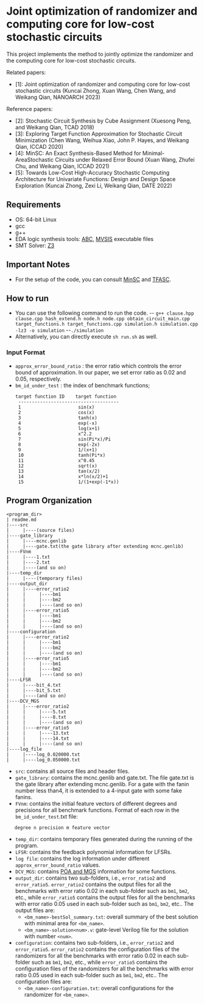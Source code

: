 # Joint optimization of randomizer and computing core for low-cost stochastic circuits

This project implements the method to jointly optimize the randomizer and the computing core for low-cost stochastic circuits.

Related papers:
- [1]: Joint optimization of randomizer and computing core for low-cost stochastic circuits (Kuncai Zhong, Xuan Wang, Chen Wang, and Weikang Qian, NANOARCH 2023)

Reference papers:
- [2]: Stochastic Circuit Synthesis by Cube Assignment (Xuesong Peng, and Weikang Qian, TCAD 2018)
- [3]: Exploring Target Function Approximation for Stochastic Circuit Minimization (Chen Wang, Weihua Xiao, John P. Hayes, and Weikang Qian, ICCAD 2020)
- [4]: MinSC: An Exact Synthesis-Based Method for Minimal-AreaStochastic Circuits under Relaxed Error Bound (Xuan Wang, Zhufei Chu, and Weikang Qian, ICCAD 2021)
- [5]: Towards Low-Cost High-Accuracy Stochastic Computing Architecture for Univariate Functions: Design and Design Space Exploration (Kuncai Zhong, Zexi Li, Weikang Qian, DATE 2022)

## Requirements

- OS: 64-bit Linux
- gcc
- g++
- EDA logic synthesis tools: [ABC](http://people.eecs.berkeley.edu/~alanmi/abc/), [MVSIS](https://github.com/sterin/mvsis) executable files
- SMT Solver: [Z3](https://github.com/Z3Prover/z3)

## Important Notes

- For the setup of the code, you can consult [MinSC](https://github.com/SJTU-ECTL/MinSC) and [TFASC](https://github.com/SJTU-ECTL/TFASC/tree/master/TFASC%20main%20program).

## How to run

- You can use the following command to run the code.
-- `g++ clause.hpp clause.cpp hash_extend.h node.h node.cpp obtain_circuit_main.cpp target_functions.h target_functions.cpp simulation.h simulation.cpp -lz3 -o simulation`
--`./simulation`
- Alternatively, you can directly execute  `sh run.sh` as well.
 

### Input Format
- `approx_error_bound_ratio` : the error ratio which controls the error bound of approximation. In our paper, we set error ratio as 0.02 and 0.05, respectively.
- `bm_id_under_test` : the index of benchmark functions;
   ```
   target function ID    target function
    -------------------------------------
    1                     sin(x)
    2                     cos(x)
    3                     tanh(x)
    4                     exp(-x)
    5                     log(x+1)
    6                     x^2.2
    7                     sin(Pi*x)/Pi
    8                     exp(-2x)
    9                     1/(x+1)
    10                    tanh(Pi*x)
    11                    x^0.45
    12                    sqrt(x)
    13                    tan(x/2)
    14                    x*ln(x/2)+1
    15                    1/(1+exp(-1*x))
   ```
   
## Program Organization

```
<program_dir>
| readme.md
|----src
|     |----(source files)
|----gate_library
|     |----mcnc.genlib
|     |----gate.txt(the gate library after extending mcnc.genlib)
|----FVnm
|     |----1.txt
|     |----2.txt
|     |----(and so on)
|----temp_dir
|     |----(temporary files)
|----output_dir
|     |----error_ratio2
|     |     |----bm1
|     |     |----bm2
|     |     |----(and so on)
|     |----error_ratio5
|     |     |----bm1
|     |     |----bm2
|     |     |----(and so on)
|----configuration
|     |----error_ratio2
|     |     |----bm1
|     |     |----bm2
|     |     |----(and so on)
|     |----error_ratio5
|     |     |----bm1
|     |     |----bm2
|     |     |----(and so on)
|----LFSR
|     |----bit_4.txt
|     |----bit_5.txt
|     |----(and so on)
|----DCV_MGS
|     |----error_ratio2
|     |     |----5.txt
|     |     |----8.txt
|     |     |----(and so on)
|     |----error_ratio5
|     |     |----13.txt
|     |     |----14.txt
|     |     |----(and so on)
|----log_file
|     |----log_0.020000.txt
|     |----log_0.050000.txt
```

- `src`: contains all source files and header files.
- `gate_library`: contains the mcnc.genlib and gate.txt. The file gate.txt is the gate library after extending mcnc.genlib. For a gate with the fanin number less than4, it is extended to a 4-input gate with some fake fanins.
- `FVnm`: contains the initial feature vectors of different degrees and precisions for all benchmark functions.
   Format of each row in the `bm_id_under_test`.txt file:
```
   degree n precision m feature vector
```
- `temp_dir`: contains temporary files generated during the running of the program.
- `LFSR`: contains the feedback polynomial information for LFSRs.
- `log file`: contains the log information under different `approx_error_bound_ratio` values.
- `DCV_MGS`: contains [POA and MGS](https://github.com/SJTU-ECTL/MinSC/tree/master/MinSC_main_program) information for some functions.
- `output_dir`: contains two sub-folders, i.e., `error_ratio2` and `error_ratio5`. `error_ratio2` contains the output files for all the benchmarks with error ratio 0.02 in each sub-folder such as `bm1`, `bm2`, etc., while `error_ratio5` contains the output files for all the benchmarks with error ratio 0.05 used in each sub-folder such as `bm1`, `bm2`, etc..
  The output files are:
  - `<bm_name>-bestSol_summary.txt`: overall summary of the best solution with minimal area for `<bm_name>`.
  - `<bm_name>-solution<num>.v`: gate-level Verilog file for the solution with number `<num>`.
- `configuration`: contains two sub-folders, i.e., `error_ratio2` and `error_ratio5`. `error_ratio2` contains the configuration files of the randomizers for all the benchmarks with error ratio 0.02 in each sub-folder such as `bm1`, `bm2`, etc., while `error_ratio5` contains the configuration files of the randomizers for all the benchmarks with error ratio 0.05 used in each sub-folder such as `bm1`, `bm2`, etc..
  The configuration files are:
  - `<bm_name>-configuration.txt`: overall configurations for the randomizer for `<bm_name>`.

